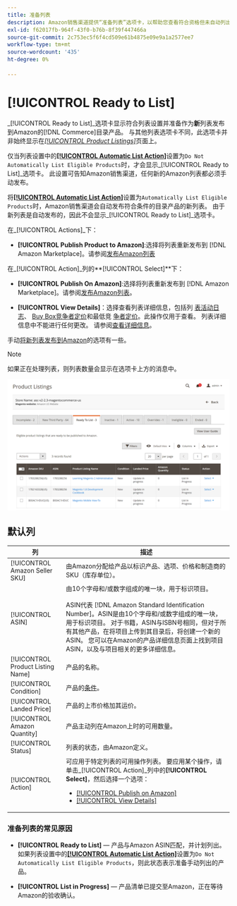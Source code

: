 ```yaml
---
title: 准备列表
description: Amazon销售渠道提供“准备列表”选项卡，以帮助您查看符合资格但未自动列出的商务产品。
exl-id: f62017fb-964f-43f0-b76b-8f39f447466a
source-git-commit: 2c753ec5f6f4cd509e61b4875e09e9a1a2577ee7
workflow-type: tm+mt
source-wordcount: '435'
ht-degree: 0%

---
```


# [!UICONTROL Ready to List]

_[!UICONTROL Ready to List]_选项卡显示符合列表设置并准备作为&#x200B;**新**列表发布到Amazon的[!DNL Commerce]目录产品。 与其他列表选项卡不同，此选项卡并非始终显示在[_[!UICONTROL Product Listings]_](./managing-product-listings.md)页面上。

仅当列表设置中的[**[!UICONTROL Automatic List Action]**](./product-listing-actions.md)设置为`Do Not Automatically List Eligible Products`时，才会显示&#x200B;_[!UICONTROL Ready to List]_选项卡。 此设置可告知Amazon销售渠道，任何新的Amazon列表都必须手动发布。

将[**[!UICONTROL Automatic List Action]**](./product-listing-actions.md)设置为`Automatically List Eligible Products`时，Amazon销售渠道会自动发布符合条件的目录产品的新列表。 由于新列表是自动发布的，因此不会显示&#x200B;_[!UICONTROL Ready to List]_选项卡。

在&#x200B;_[!UICONTROL Actions]_下：

- **[!UICONTROL Publish Product to Amazon]**:选择将列表重新发布到 [!DNL Amazon Marketplace]。请参阅[发布Amazon列表](./publish-listings-manually.md)

在&#x200B;_[!UICONTROL Action]_列的&#x200B;**[!UICONTROL Select]**下：

- **[!UICONTROL Publish On Amazon]**:选择将列表重新发布到 [!DNL Amazon Marketplace]。请参阅[发布Amazon列表](./publish-listings-manually.md)。

- **[!UICONTROL View Details]**：选择查看列表详细信息，包括列 [表活动日志](./product-listing-details.md#listing-activity-log)、 [Buy Box竞争者定价](./product-listing-details.md#buy-box-competitor-pricing)和最低竞 [争者定价](./product-listing-details.md#lowest-competitor-pricing)。此操作仅用于查看。 列表详细信息中不能进行任何更改。 请参阅[查看详细信息](./product-listing-details.md)。

手动[将新列表发布到Amazon](./publish-listings-manually.md)的选项有一些。

>[!NOTE]
>如果正在处理列表，则列表数量会显示在选项卡上方的消息中。

![准备列表](assets/amazon-ready-to-list.png)

## 默认列

| 列 | 描述 |
|---|---|
| [!UICONTROL Amazon Seller SKU] | 由Amazon分配给产品以标识产品、选项、价格和制造商的SKU（库存单位）。 |
| [!UICONTROL ASIN] | 由10个字母和/或数字组成的唯一块，用于标识项目。<br><br>ASIN代表 [!DNL Amazon Standard Identification Number]。ASIN是由10个字母和/或数字组成的唯一块，用于标识项目。 对于书籍，ASIN与ISBN号相同，但对于所有其他产品，在将项目上传到其目录后，将创建一个新的ASIN。 您可以在Amazon的产品详细信息页面上找到项目ASIN，以及与项目相关的更多详细信息。 |
| [!UICONTROL Product Listing Name] | 产品的名称。 |
| [!UICONTROL Condition] | 产品的[条件](./product-listing-condition.md)。 |
| [!UICONTROL Landed Price] | 产品的上市价格加其运价。 |
| [!UICONTROL Amazon Quantity] | 产品主动列在Amazon上时的可用数量。 |
| [!UICONTROL Status] | 列表的状态，由Amazon定义。 |
| [!UICONTROL Action] | 可应用于特定列表的可用操作列表。 要应用某个操作，请单击&#x200B;_[!UICONTROL Action]_列中的&#x200B;**[!UICONTROL Select]**，然后选择一个选项：<ul><li>[[!UICONTROL Publish on Amazon]](./publish-listings-manually.md)</li><li>[[!UICONTROL View Details]](./product-listing-details.md)</li></ul> |

### 准备列表的常见原因

- **[!UICONTROL Ready to List]**  — 产品与Amazon ASIN匹配，并计划列出。如果列表设置中的[**[!UICONTROL Automatic List Action]**](./product-listing-actions.md)设置为`Do Not Automatically List Eligible Products`，则此状态表示准备手动列出的产品。

- **[!UICONTROL List in Progress]**  — 产品清单已提交至Amazon，正在等待Amazon的验收确认。
